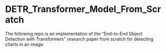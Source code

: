 # DETR_Transformer_Model_From_Scratch
The following repo is an implementation of the "End-to-End Object Detection with Transformers" research paper from scratch for detecting charts in an image.
